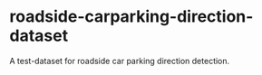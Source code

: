 # roadside-carparking-direction-dataset
A test-dataset for roadside car parking direction detection.
